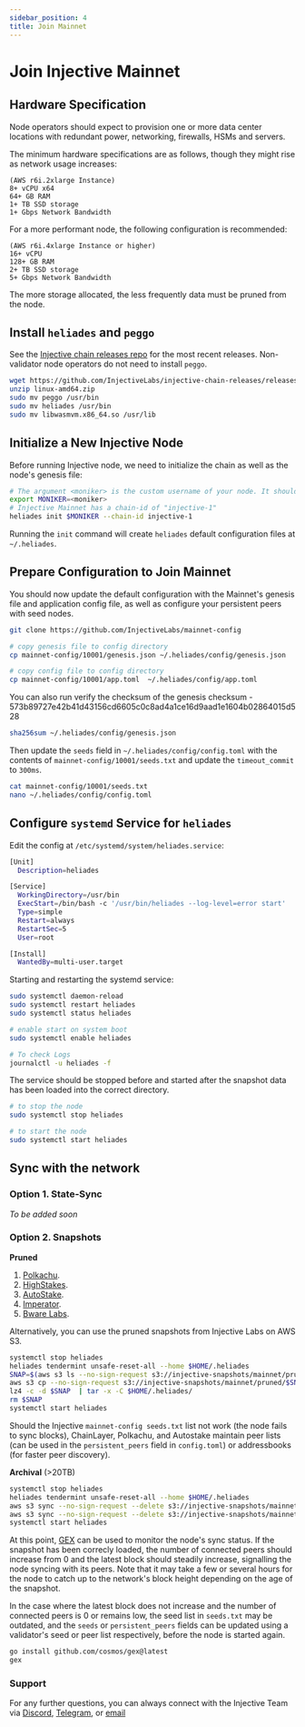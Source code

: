 ```yaml
---
sidebar_position: 4
title: Join Mainnet
---
```


# Join Injective Mainnet

## Hardware Specification
Node operators should expect to provision one or more data center locations with redundant power, networking, firewalls, HSMs and servers.

The minimum hardware specifications are as follows, though they might rise as network usage increases:

```
(AWS r6i.2xlarge Instance)
8+ vCPU x64
64+ GB RAM
1+ TB SSD storage
1+ Gbps Network Bandwidth
```

For a more performant node, the following configuration is recommended:

```
(AWS r6i.4xlarge Instance or higher)
16+ vCPU
128+ GB RAM
2+ TB SSD storage
5+ Gbps Network Bandwidth
```

 The more storage allocated, the less frequently data must be pruned from the node. 

## Install `heliades` and `peggo`

See the [Injective chain releases repo](https://github.com/InjectiveLabs/injective-chain-releases/releases/) for the most recent releases. Non-validator node operators do not need to install `peggo`.
```bash
wget https://github.com/InjectiveLabs/injective-chain-releases/releases/download/v1.12.1-1705909076//linux-amd64.zip
unzip linux-amd64.zip
sudo mv peggo /usr/bin
sudo mv heliades /usr/bin
sudo mv libwasmvm.x86_64.so /usr/lib 
```

## Initialize a New Injective Node

Before running Injective node, we need to initialize the chain as well as the node's genesis file:

```bash
# The argument <moniker> is the custom username of your node. It should be human-readable.
export MONIKER=<moniker>
# Injective Mainnet has a chain-id of "injective-1"
heliades init $MONIKER --chain-id injective-1
```

Running the `init` command will create `heliades` default configuration files at `~/.heliades`.

## Prepare Configuration to Join Mainnet

You should now update the default configuration with the Mainnet's genesis file and application config file, as well as configure your persistent peers with seed nodes.
```bash
git clone https://github.com/InjectiveLabs/mainnet-config

# copy genesis file to config directory
cp mainnet-config/10001/genesis.json ~/.heliades/config/genesis.json

# copy config file to config directory
cp mainnet-config/10001/app.toml  ~/.heliades/config/app.toml
```

You can also run verify the checksum of the genesis checksum - 573b89727e42b41d43156cd6605c0c8ad4a1ce16d9aad1e1604b02864015d528
```bash
sha256sum ~/.heliades/config/genesis.json
```

Then update the `seeds` field in `~/.heliades/config/config.toml` with the contents of `mainnet-config/10001/seeds.txt` and update the `timeout_commit` to `300ms`.
```bash
cat mainnet-config/10001/seeds.txt
nano ~/.heliades/config/config.toml
```

## Configure `systemd` Service for `heliades`

Edit the config at `/etc/systemd/system/heliades.service`:
```bash
[Unit]
  Description=heliades

[Service]
  WorkingDirectory=/usr/bin
  ExecStart=/bin/bash -c '/usr/bin/heliades --log-level=error start'
  Type=simple
  Restart=always
  RestartSec=5
  User=root

[Install]
  WantedBy=multi-user.target
```

Starting and restarting the systemd service:
```bash
sudo systemctl daemon-reload
sudo systemctl restart heliades
sudo systemctl status heliades

# enable start on system boot
sudo systemctl enable heliades

# To check Logs
journalctl -u heliades -f
```

The service should be stopped before and started after the snapshot data has been loaded into the correct directory.
```bash
# to stop the node
sudo systemctl stop heliades

# to start the node
sudo systemctl start heliades
```

## Sync with the network

### Option 1. State-Sync

*To be added soon*

[//]: # (You can use state-sync to join the network by following the below instructions. Note that the `wasm` directory of the `heliades` configuration files will not be synced and must be updated from the snapshot.)

[//]: # (```bash)

[//]: # (#!/bin/bash)

[//]: # (sudo systemctl stop heliades)

[//]: # (sudo heliades tendermint unsafe-reset-all --home ~/.heliades)

[//]: # (CUR_HEIGHT=$&#40;curl -sS https://tm.helios.network/block | jq .result.block.header.height | tr -d '"'&#41;)

[//]: # (SNAPSHOT_INTERVAL=1000)

[//]: # (RPC_SERVERS="23d0eea9bb42316ff5ea2f8b4cd8475ef3f35209\@65.109.36.70:11750,38c18461209694e1f667ff2c8636ba827cc01c86\@176.9.143.252:11750,4f9025feca44211eddc26cd983372114947b2e85\@176.9.140.49:11750,c98bb1b889ddb58b46e4ad3726c1382d37cd5609\@65.109.51.80:11750,f9ae40fb4a37b63bea573cc0509b4a63baa1a37a\@15.235.144.80:11750,7f3473ddab10322b63789acb4ac58647929111ba\@15.235.13.116:11750")

[//]: # (TRUST_HEIGHT=$&#40;&#40; CUR_HEIGHT - SNAPSHOT_INTERVAL &#41;&#41;)

[//]: # (TRUSTED_HASH=$&#40;curl -sS https://tm.helios.network/block?height=$TRUST_HEIGHT | jq .result.block_id.hash&#41;)

[//]: # (perl -i -pe 's|enable = false|enable = true|g' ~/.heliades/config/config.toml)

[//]: # (perl -i -pe 's|rpc_servers = ".*?"|rpc_servers = "'$RPC_SERVERS'"|g' ~/.heliades/config/config.toml)

[//]: # (perl -i -pe 's/^trust_height = \d+/trust_height = '$TRUST_HEIGHT'/' ~/.heliades/config/config.toml)

[//]: # (perl -i -pe 's/^trust_hash = ".*?"/trust_hash = '$TRUSTED_HASH'/' ~/.heliades/config/config.toml)

[//]: # (sudo systemctl start heliades)

[//]: # (```)

### Option 2. Snapshots

**Pruned**

1. [Polkachu](https://polkachu.com/tendermint_snapshots/injective).
2. [HighStakes](https://tools.highstakes.ch/files/helios.tar.gz).
3. [AutoStake](http://snapshots.autostake.net/injective-1/).
4. [Imperator](https://www.imperator.co/services/chain-services/injective).
5. [Bware Labs](https://bwarelabs.com/snapshots).

Alternatively, you can use the pruned snapshots from Injective Labs on AWS S3.

```bash
systemctl stop heliades
heliades tendermint unsafe-reset-all --home $HOME/.heliades
SNAP=$(aws s3 ls --no-sign-request s3://injective-snapshots/mainnet/pruned/ | grep ".tar.lz4" | sort | tail -n 1 | awk '{print $4}')
aws s3 cp --no-sign-request s3://injective-snapshots/mainnet/pruned/$SNAP .
lz4 -c -d $SNAP  | tar -x -C $HOME/.heliades/
rm $SNAP
systemctl start heliades
```


Should the Injective `mainnet-config seeds.txt` list not work (the node fails to sync blocks), ChainLayer, Polkachu, and Autostake maintain peer lists (can be used in the `persistent_peers` field in `config.toml`) or addressbooks (for faster peer discovery).

**Archival** (>20TB)

```bash
systemctl stop heliades
heliades tendermint unsafe-reset-all --home $HOME/.heliades
aws s3 sync --no-sign-request --delete s3://injective-snapshots/mainnet/heliades/data $HOME/.heliades/data
aws s3 sync --no-sign-request --delete s3://injective-snapshots/mainnet/heliades/wasm $HOME/.heliades/wasm
systemctl start heliades
```

At this point, [GEX](https://github.com/cosmos/gex) can be used to monitor the node's sync status. If the snapshot has been correcly loaded, the number of connected peers should increase from 0 and the latest block should steadily increase, signalling the node syncing with its peers. Note that it may take a few or several hours for the node to catch up to the network's block height depending on the age of the snapshot.

In the case where the latest block does not increase and the number of connected peers is 0 or remains low, the seed list in `seeds.txt` may be outdated, and the `seeds` or `persistent_peers` fields can be updated using a validator's seed or peer list respectively, before the node is started again.
```bash
go install github.com/cosmos/gex@latest
gex
```

### Support

For any further questions, you can always connect with the Injective Team via [Discord](https://discord.gg/injective), [Telegram](https://t.me/joininjective), or [email](mailto:contact@injectivelabs.org)

